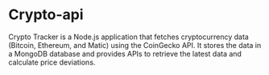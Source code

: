 
# Crypto-api
Crypto Tracker is a Node.js application that fetches cryptocurrency data (Bitcoin, Ethereum, and Matic) using the CoinGecko API. It stores the data in a MongoDB database and provides APIs to retrieve the latest data and calculate price deviations.

